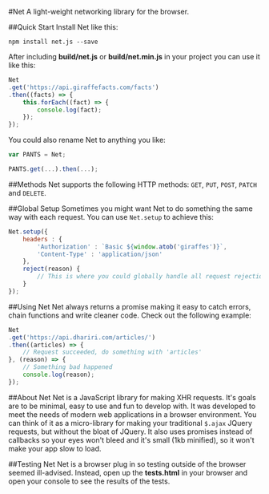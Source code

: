 #Net
A light-weight networking library for the browser.

##Quick Start
Install Net like this:
```shell
npm install net.js --save
```

After including **build/net.js** or **build/net.min.js** in your project you can use it like this:

```js
Net
.get('https://api.giraffefacts.com/facts')
.then((facts) => {
    this.forEach((fact) => {
        console.log(fact);
    });
});
```

You could also rename Net to anything you like:

```js
var PANTS = Net;

PANTS.get(...).then(...);
```

##Methods
Net supports the following HTTP methods: `GET`, `PUT`, `POST`, `PATCH` and `DELETE`.

##Global Setup
Sometimes you might want Net to do something the same way with each request. You can use `Net.setup` to achieve this:

```js
Net.setup({
    headers : {
        'Authorization' : `Basic ${window.atob('giraffes')}`,
        'Content-Type' : 'application/json'
    },
    reject(reason) {
        // This is where you could globally handle all request rejections
    }
});
```

##Using Net
Net always returns a promise making it easy to catch errors, chain functions and write cleaner code. Check out the following example:

```js
Net
.get('https://api.dhariri.com/articles/')
.then((articles) => {
    // Request succeeded, do something with 'articles'
}, (reason) => {
    // Something bad happened
    console.log(reason);
});
```

##About Net
Net is a JavaScript library for making XHR requests. It's goals are to be minimal, easy to use and fun to develop with. It was developed to meet the needs of modern web applications in a browser environment. You can think of it as a micro-library for making your traditional `$.ajax` JQuery requests, but without the bloat of JQuery. It also uses promises instead of callbacks so your eyes won't bleed and it's small (1kb minified), so it won't make your app slow to load.

##Testing Net
Net is a browser plug in so testing outside of the browser seemed ill-advised. Instead, open up the **tests.html** in your browser and open your console to see the results of the tests.
